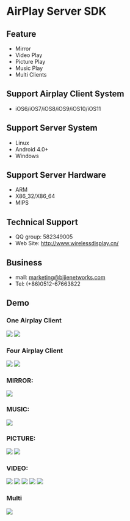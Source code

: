 AirPlay Server SDK
===
Feature
----
* Mirror
* Video Play
* Picture Play
* Music Play
* Multi Clients

Support Airplay Client System
-----
* iOS6/iOS7/iOS8/iOS9/iOS10/iOS11

Support Server System
------
* Linux
* Android 4.0+
* Windows

Support Server Hardware
-----
* ARM
* X86_32/X86_64
* MIPS

Technical Support
-----
* QQ group: 582349005
* Web Site: http://www.wirelessdisplay.cn/

Business
---
* mail: marketing@bijienetworks.com
* Tel: (+86)0512-67663822

Demo
----
### One Airplay Client
![](https://github.com/wirelessdisplay/AirPlay/blob/master/airplay-one.jpg)
![](https://github.com/wirelessdisplay/AirPlay/blob/master/airplay-onemessage.jpg)
### Four Airplay Client
![](https://github.com/wirelessdisplay/AirPlay/blob/master/airplayfour.jpg)
![](https://github.com/wirelessdisplay/AirPlay/blob/master/iosFOUR.jpg)
### MIRROR:
![](https://github.com/wirelessdisplay/AirPlay/blob/master/mirror.gif)

### MUSIC:
![](https://github.com/wirelessdisplay/AirPlay/blob/master/music.gif)

### PICTURE:
![](https://github.com/wirelessdisplay/AirPlay/blob/master/airplay-pic.jpg)
![](https://github.com/wirelessdisplay/AirPlay/blob/master/pic-iphone.jpg)


### VIDEO:
![](http://wx2.sinaimg.cn/mw690/56342928gy1fu3pu1lirqj21hc0u00us.jpg)
![](http://wx3.sinaimg.cn/mw690/56342928gy1fu3pu25ew1j21hc0u040p.jpg)
![](https://github.com/wirelessdisplay/AirPlay/blob/master/video.gif)
![](https://github.com/wirelessdisplay/AirPlay/blob/master/video-iphone.jpg)
![](https://github.com/wirelessdisplay/AirPlay/blob/master/video-iphone-aqy.jpg)


### Multi
![](https://github.com/wirelessdisplay/AirPlay/blob/master/two.gif)

